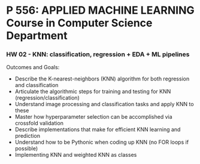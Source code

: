 # P 556: APPLIED MACHINE LEARNING Course in Computer Science Department

### HW 02 - KNN: classification, regression + EDA + ML pipelines
Outcomes and Goals:
- Describe the K-nearest-neighbors (KNN) algorithm for both regression and classification
- Articulate the algorithmic steps for training and testing for KNN (regression/classification)
- Understand image processing and classification tasks and apply KNN to these
- Master how hyperparameter selection can be accomplished via crossfold validation
- Describe implementations that make for efficient KNN learning and prediction
- Understand how to be Pythonic when coding up KNN (no FOR loops if possible)
- Implementing KNN and weighted KNN as classes

